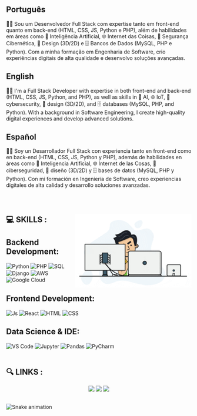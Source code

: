 ##  Português

👨‍💻 Sou um Desenvolvedor Full Stack com expertise tanto em front-end quanto em back-end (HTML, CSS, JS, Python e PHP), além de habilidades em áreas como 🧠 Inteligência Artificial, 🌐 Internet das Coisas, 🔐 Segurança Cibernética, 🎨 Design (3D/2D) e 🗄️ Bancos de Dados (MySQL, PHP e Python). Com a minha formação em Engenharia de Software, crio experiências digitais de alta qualidade e desenvolvo soluções avançadas.

## English

👨‍💻 I'm a Full Stack Developer with expertise in both front-end and back-end (HTML, CSS, JS, Python, and PHP), as well as skills in 🧠 AI, 🌐 IoT, 🔐 cybersecurity, 🎨 design (3D/2D), and 🗄️ databases (MySQL, PHP, and Python). With a background in Software Engineering, I create high-quality digital experiences and develop advanced solutions.

## Español

👨‍💻 Soy un Desarrollador Full Stack con experiencia tanto en front-end como en back-end (HTML, CSS, JS, Python y PHP), además de habilidades en áreas como 🧠 Inteligencia Artificial, 🌐 Internet de las Cosas, 🔐 ciberseguridad, 🎨 diseño (3D/2D) y 🗄️ bases de datos (MySQL, PHP y Python). Con mi formación en Ingeniería de Software, creo experiencias digitales de alta calidad y desarrollo soluciones avanzadas.


</div>
<div  align="left"> 
  <div style="display: inline_block"><br>
    <h1 align="left"></h1>
  <img align="right" height="200" alt="coding-time" src="tenor.gif">
<h2>💻 SKILLS :</h2>
<section>
    <h2>Backend Development:</h2>
    <img align="center" alt="Python" src="https://img.shields.io/badge/Python-3776AB?style=for-the-badge&logo=python&logoColor=white">
    <img align="center" alt="PHP" src="https://img.shields.io/badge/PHP-777BB4?style=for-the-badge&logo=php&logoColor=white" />
    <img align="center" alt="SQL" src="https://img.shields.io/badge/MySQL-4479A1?style=for-the-badge&logo=mysql&logoColor=white" />
    <img align="center" alt="Django" src="https://img.shields.io/badge/Django-092E20?style=for-the-badge&logo=django&logoColor=white" />
    <img align="center" alt="AWS" src="https://img.shields.io/badge/AWS-232F3E?style=for-the-badge&logo=amazon-aws&logoColor=white" />
    <img align="center" alt="Google Cloud" src="https://img.shields.io/badge/Google%20Cloud-4285F4?style=for-the-badge&logo=google-cloud&logoColor=white" />
</section>

<!-- Frontend Development -->
<section>
    <h2>Frontend Development:</h2>
    <img align="center" alt="Js" src="https://img.shields.io/badge/JavaScript-F7DF1E?style=for-the-badge&logo=javascript&logoColor=black">
    <img align="center" alt="React" src="https://img.shields.io/badge/React-61DAFB?style=for-the-badge&logo=react&logoColor=black" />
    <img align="center" alt="HTML" src="https://img.shields.io/badge/HTML5-E34F26?style=for-the-badge&logo=html5&logoColor=white">
    <img align="center" alt="CSS" src="https://img.shields.io/badge/CSS3-1572B6?style=for-the-badge&logo=css3&logoColor=white">
</section>

<!-- Data Science -->
<section>
    <h2>Data Science & IDE:</h2>
    <img align="center" alt="VS Code" src="https://img.shields.io/badge/VS%20Code-007ACC?style=for-the-badge&logo=visual-studio-code&logoColor=white" />
    <img align="center" alt="Jupyter" src="https://img.shields.io/badge/Jupyter-F37626?style=for-the-badge&logo=jupyter&logoColor=white" />
    <img align="center" alt="Pandas" src="https://img.shields.io/badge/Pandas-150458?style=for-the-badge&logo=pandas&logoColor=white" />
    <img align="center" alt="PyCharm" src="https://img.shields.io/badge/PyCharm-000000?style=for-the-badge&logo=pycharm&logoColor=white" />
  <div align="center">
  </section>

  
  </div>
<br>
<section>
  <h2>🔍 LINKS :</h2>
  <div align="center">
  <a href="https://www.instagram.com/luannpmendes8/" target="_blank"><img src="https://img.shields.io/badge/-Instagram-%23E4405F?style=for-the-badge&logo=instagram&logoColor=white" target="_blank"></a>
  <a href="mailto:luannpmendes@gmail.com"><img src="https://img.shields.io/badge/-Gmail-%23333?style=for-the-badge&logo=gmail&logoColor=white" target="_blank"></a>
  <a href="https://www.linkedin.com/in/luann-pereira-mendes-81706826a/" target="_blank"><img src="https://img.shields.io/badge/-LinkedIn-%230077B5?style=for-the-badge&logo=linkedin&logoColor=white" target="_blank"></a> 
</section>
  </div>


## 
![Snake animation](https://github.com/LuigiGF/LuigiGF/blob/output/github-contribution-grid-snake.svg)
